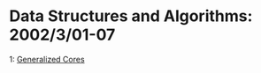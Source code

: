 # Data Structures and Algorithms: 2002/3/01-07  
1: [Generalized Cores](https://doi.org/10.48550/arXiv.cs/0202039)  